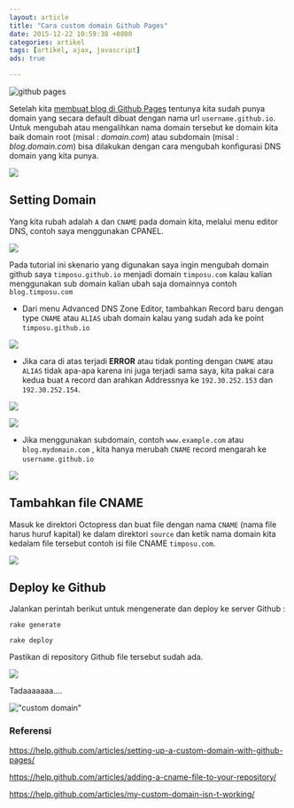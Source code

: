 ```yaml
---
layout: article
title: "Cara custom domain Github Pages"
date: 2015-12-22 10:59:38 +0800
categories: artikel
tags: [artikel, ajax, javascript]
ads: true

---
```


![github pages](http://i68.tinypic.com/wtuo8g.jpg)

Setelah kita [membuat blog di Github Pages](/blog/2015/12/20/ngeblogging-di-github-pages-dengan-octopress/) tentunya kita sudah punya domain yang secara default dibuat dengan nama url `username.github.io`. Untuk mengubah atau mengalihkan nama domain tersebut ke domain kita baik domain root (misal : _domain.com_) atau subdomain (misal : _blog.domain.com_) bisa dilakukan dengan cara mengubah konfigurasi DNS domain yang kita punya.

<!-- more -->

![](http://i68.tinypic.com/28qx8r4.jpg)

## Setting Domain

Yang kita rubah adalah ` A ` dan ` CNAME ` pada domain kita, melalui menu editor DNS, contoh saya menggunakan CPANEL.

![](http://i67.tinypic.com/jtx5yt.jpg)

Pada tutorial ini skenario yang digunakan saya ingin mengubah domain github saya ` timposu.github.io ` menjadi domain ` timposu.com ` kalau kalian menggunakan sub domain kalian ubah saja domainnya contoh ` blog.timposu.com `

* Dari menu Advanced DNS Zone Editor, tambahkan Record baru dengan type ` CNAME ` atau ` ALIAS ` ubah domain kalau yang sudah ada ke point `timposu.github.io`

![](http://oi64.tinypic.com/154uc5w.jpg)

* Jika cara di atas terjadi __ERROR__  atau tidak ponting dengan ` CNAME ` atau ` ALIAS ` tidak apa-apa karena ini juga terjadi sama saya, kita pakai cara kedua buat `A` record dan arahkan Addressnya ke `192.30.252.153` dan `192.30.252.154`.

![](http://i67.tinypic.com/2mzf4wj.jpg)

![](http://i67.tinypic.com/4u6jq0.jpg)

* Jika menggunakan subdomain, contoh ` www.example.com ` atau ` blog.mydomain.com ` , kita hanya merubah ` CNAME ` record mengarah ke `username.github.io`

![](http://i65.tinypic.com/nyu23s.jpg)

## Tambahkan file CNAME

Masuk ke direktori Octopress dan buat file dengan nama ` CNAME ` (nama file harus huruf kapital) ke dalam direktori `source` dan ketik nama domain kita kedalam file tersebut contoh isi file CNAME `timposu.com`.

![](http://i63.tinypic.com/2pskgeh.jpg)

## Deploy ke Github

Jalankan perintah berikut untuk mengenerate dan deploy ke server Github :

`rake generate`

`rake deploy`

Pastikan di repository Github file tersebut sudah ada.

![](http://i68.tinypic.com/2ed1e6p.jpg)

Tadaaaaaaa....

!["custom domain"](http://i68.tinypic.com/5esw49.jpg)

### Referensi

https://help.github.com/articles/setting-up-a-custom-domain-with-github-pages/

https://help.github.com/articles/adding-a-cname-file-to-your-repository/

https://help.github.com/articles/my-custom-domain-isn-t-working/
